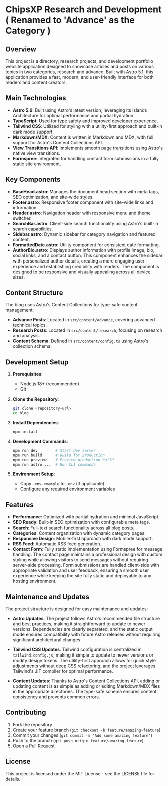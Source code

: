 # ChipsXP Research and Development ( Renamed to 'Advance' as the Category )

## Overview

This project is a directory, research projects, and development portfolio website application designed to showcase articles and posts on various topics in two categories, research and advance. Built with Astro 5.1, this application provides a fast, modern, and user-friendly interface for both readers and content creators.

## Main Technologies

- **Astro 5.9**: Built using Astro's latest version, leveraging its Islands Architecture for optimal performance and partial hydration.
- **TypeScript**: Used for type safety and improved developer experience.
- **Tailwind CSS**: Utilized for styling with a utility-first approach and built-in dark mode support.
- **Markdown/MDX**: Content is written in Markdown and MDX, with full support for Astro's Content Collections API.
- **View Transitions API**: Implements smooth page transitions using Astro's native view transitions.
- **Formspree**: Integrated for handling contact form submissions in a fully static site environment.

## Key Components

- **BaseHead.astro**: Manages the document head section with meta tags, SEO optimization, and site-wide styles.
- **Footer.astro**: Responsive footer component with site-wide links and information.
- **Header.astro**: Navigation header with responsive menu and theme switcher.
- **SearchBar.astro**: Client-side search functionality using Astro's built-in search capabilities.
- **Sidebar.astro**: Dynamic sidebar for category navigation and featured content.
- **FormattedDate.astro**: Utility component for consistent date formatting.
- **AuthorBio.astro**: Displays author information with profile image, bio, social links, and a contact button. This component enhances the sidebar with personalized author details, creating a more engaging user experience and establishing credibility with readers. The component is designed to be responsive and visually appealing across all device sizes.

## Content Structure

The blog uses Astro's Content Collections for type-safe content management:

- **Advance Posts**: Located in `src/content/advance`, covering advanced technical topics.
- **Research Posts**: Located in `src/content/research`, focusing on research and analysis.
- **Content Schema**: Defined in `src/content/config.ts` using Astro's collection schema.

## Development Setup

1. **Prerequisites**:
   - Node.js 18+ (recommended)
   - Git

2. **Clone the Repository**: 
   ```bash
   git clone <repository-url>
   cd blog
   ```

3. **Install Dependencies**: 
   ```bash
   npm install
   ```

4. **Development Commands**:
   ```bash
   npm run dev        # Start dev server
   npm run build      # Build for production
   npm run preview    # Preview production build
   npm run astro ...  # Run CLI commands
   ```

5. **Environment Setup**:
   - Copy `.env.example` to `.env` (if applicable)
   - Configure any required environment variables

## Features

- **Performance**: Optimized with partial hydration and minimal JavaScript.
- **SEO Ready**: Built-in SEO optimization with configurable meta tags.
- **Search**: Full-text search functionality across all blog posts.
- **Categories**: Content organization with dynamic category pages.
- **Responsive Design**: Mobile-first approach with dark mode support.
- **RSS Feed**: Automatic RSS feed generation.
- **Contact Form**: Fully static implementation using Formspree for message handling. The contact page maintains a professional design with custom styling while allowing visitors to send messages without requiring server-side processing. Form submissions are handled client-side with appropriate validation and user feedback, ensuring a smooth user experience while keeping the site fully static and deployable to any hosting environment.

## Maintenance and Updates

The project structure is designed for easy maintenance and updates:

- **Astro Updates**: The project follows Astro's recommended file structure and best practices, making it straightforward to update to newer versions. Dependencies are clearly separated, and the static output mode ensures compatibility with future Astro releases without requiring significant architectural changes.

- **Tailwind CSS Updates**: Tailwind configuration is centralized in `tailwind.config.js`, making it simple to update to newer versions or modify design tokens. The utility-first approach allows for quick style adjustments without deep CSS refactoring, and the project leverages Tailwind's JIT compiler for optimal performance.

- **Content Updates**: Thanks to Astro's Content Collections API, adding or updating content is as simple as adding or editing Markdown/MDX files in the appropriate directories. The type-safe schema ensures content consistency and prevents common errors.

## Contributing

1. Fork the repository
2. Create your feature branch (`git checkout -b feature/amazing-feature`)
3. Commit your changes (`git commit -m 'Add some amazing feature'`)
4. Push to the branch (`git push origin feature/amazing-feature`)
5. Open a Pull Request

## License

This project is licensed under the MIT License - see the LICENSE file for details.
